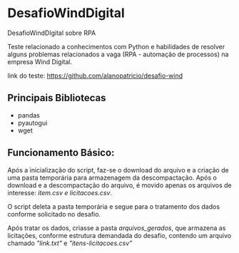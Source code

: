 # DesafioWindDigital
DesafioWindDIgital sobre RPA

Teste relacionado a conhecimentos com Python e habilidades de resolver alguns problemas relacionados a vaga (RPA - automação de processos) na empresa Wind Digital.

link do teste: https://github.com/alanopatricio/desafio-wind


## Principais Bibliotecas
- pandas
- pyautogui
- wget

## Funcionamento Básico:
 Após a inicialização do script, faz-se o download do arquivo e a criação de uma pasta temporária para armazenagem da descompactação. Após o download e a descompactação do arquivo,
  é movido apenas os arquivos de interesse: _item.csv e licitacoes.csv_.
  
   O script deleta a pasta temporária e segue para o tratamento dos dados conforme solicitado no desafio.
   
   Após tratar os dados, criasse a pasta _arquivos_gerados_, que armazena as licitações, conforme estrutura demandada do desafio, contendo um arquivo chamado _"link.txt"_
   e _"itens-licitacoes.csv"_
